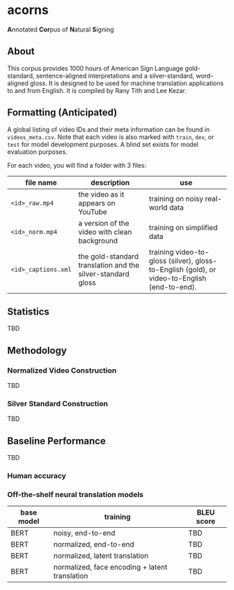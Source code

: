 # acorns
 **A**nnotated **Cor**pus of **N**atural **S**igning

## About
This corpus provides 1000 hours of American Sign Language gold-standard, sentence-aligned interpretations and a silver-standard, word-aligned gloss. It is designed to be used for machine translation applications to and from English. It is compiled by Rany Tith and Lee Kezar.

## Formatting (Anticipated)
A global listing of video IDs and their meta information can be found in `videos_meta.csv`. Note that each video is also marked with `train`, `dev`, or `test` for model development purposes. A blind set exists for model evaluation purposes.

For each video, you will find a folder with 3 files:

| file name | description | use |
|-----------|-------------|-----|
| `<id>_raw.mp4` | the video as it appears on YouTube | training on noisy real-world data |
| `<id>_norm.mp4` | a version of the video with clean background | training on simplified data |
| `<id>_captions.xml` | the gold-standard translation and the silver-standard gloss | training video-to-gloss (silver), gloss-to-English (gold), or video-to-English (end-to-end). |

## Statistics
TBD

## Methodology
### Normalized Video Construction
TBD

### Silver Standard Construction
TBD

## Baseline Performance
TBD 
### Human accuracy

### Off-the-shelf neural translation models
| base model | training | BLEU score |
|--------|-------------|------------|
| BERT | noisy, end-to-end | TBD |
| BERT | normalized, end-to-end | TBD |
| BERT | normalized, latent translation | TBD |
| BERT | normalized, face encoding + latent translation | TBD |
